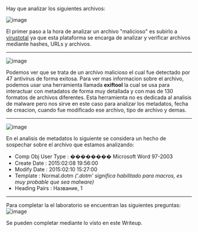 Hay que analizar los siguientes archivos:

![image](https://github.com/user-attachments/assets/8dc23c1c-7968-4273-8f2b-d3f62130abca)

El primer paso a la hora de analizar un archivo "malicioso" es subirlo a [virustotal](https://www.virustotal.com/gui/home/upload) ya que esta plataforma se encarga de analizar y verificar archivos mediante hashes, URLs y archivos.

---
![image](https://github.com/user-attachments/assets/ca40c527-55d8-4fcf-82dc-6dc7d909732d)

Podemos ver que se trata de un archivo malicioso el cual fue detectado por 47 antivirus de forma exitosa. Para ver mas informacion sobre el archivo, podemos usar una herramienta llamada **exiftool** la cual se usa para interactuar con metadatos de forma muy detallada y con mas de 130 formatos de archivos diferentes. Esta herramienta no es dedicada al analisis de malware pero nos sirve en este caso para analizar los metadatos, fecha de creacion, cuando fue modificado ese archivo, tipo de archivo y demas.

---

![image](https://github.com/user-attachments/assets/bca72d59-66ac-4b07-a867-e5b506fabecc)

En el analisis de metadatos lo siguiente se considera un hecho de sospechar sobre el archivo que estamos analizando:

- Comp Obj User Type              : �������� Microsoft Word 97-2003
- Create Date                     : 2015:02:08 19:56:00
- Modify Date                     : 2015:02:10 15:27:00
- Template                        : Normal.dotm *('.dotm' significa habilitado para macros, es muy probable que sea malware)*
- Heading Pairs                   : Название, 1

---

Para completar la el laboratorio se encuentran las siguientes preguntas:
![image](https://github.com/user-attachments/assets/5fc720fd-0251-4e62-888f-9942853a6a7e)

Se pueden completar mediante lo visto en este Writeup.




